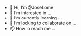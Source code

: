 - 👋 Hi, I’m @JoseLome
- 👀 I’m interested in ...
- 🌱 I’m currently learning ...
- 💞️ I’m looking to collaborate on ...
- 📫 How to reach me ...

<!---
JoseLome/JoseLome is a ✨ special ✨ repository because its `README.md` (this file) appears on your GitHub profile.
You can click the Preview link to take a look at your changes.
--->
